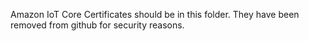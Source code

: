 Amazon IoT Core Certificates should be in this folder. They have been removed from github for security reasons.
